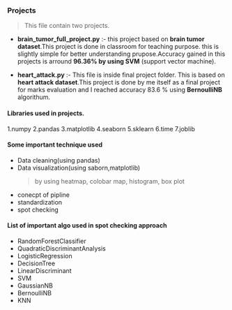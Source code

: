 ### Projects
> This file contain two projects.
  - **brain_tumor_full_project.py** :- this project based on **brain tumor dataset**.This project is done in classroom for teaching purpose.
  this is slightly simple for better understanding prupose.Accuracy gained in this projects is arround **96.36% by using SVM** (support vector machine).
  
  - **heart_attack.py** :- This file is inside final project folder. This is based on **heart attack dataset**.This project is done by me itself as a final project for marks evaluation and I reached accuracy 83.6 % using **BernoulliNB** algorithum.
  
  
 #### Libraries used in projects.
  1.numpy
  2.pandas
  3.matplotlib
  4.seaborn
  5.sklearn
  6.time
  7.joblib
  
  
#### Some important technique used
  - Data cleaning(using pandas)
  - Data visualization(using saborn,matplotlib)
    > by using heatmap, colobar map, histogram, box plot
  - conecpt of pipline
  - standardization
  - spot checking
  
  
#### List of important algo used in spot checking approach
  - RandomForestClassifier
  - QuadraticDiscriminantAnalysis
  - LogisticRegression
  - DecisionTree
  - LinearDiscriminant
  - SVM
  - GaussianNB
  - BernoulliNB
  - KNN
    
